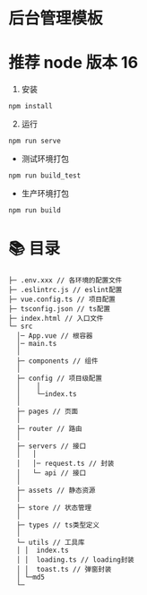 # 后台管理模板

# 推荐 node 版本 16

1. 安装

```
npm install
```

2. 运行

```
npm run serve
```

- 测试环境打包

```
npm run build_test
```

- 生产环境打包

```
npm run build
```

# 📚 目录

```
├─ .env.xxx // 各环境的配置文件
├─ .eslintrc.js // eslint配置
├─ vue.config.ts // 项目配置
├─ tsconfig.json // ts配置
├─ index.html // 入口文件
└─ src
  │─ App.vue // 根容器
  │─ main.ts
  │
  ├─ components // 组件
  │
  ├─ config // 项目级配置
  │    │
  │    └─index.ts
  │
  ├─ pages // 页面
  │
  ├─ router // 路由
  │
  ├─ servers // 接口
  │   │
  │   │─ request.ts // 封装
  │   └─ api // 接口
  │
  ├─ assets // 静态资源
  │
  ├─ store // 状态管理
  │
  ├─ types // ts类型定义
  │
  └─ utils // 工具库
  │ │  index.ts
  │ │  loading.ts // loading封装
  │ │  toast.ts // 弹窗封装
  │ └─md5
  └─
```
